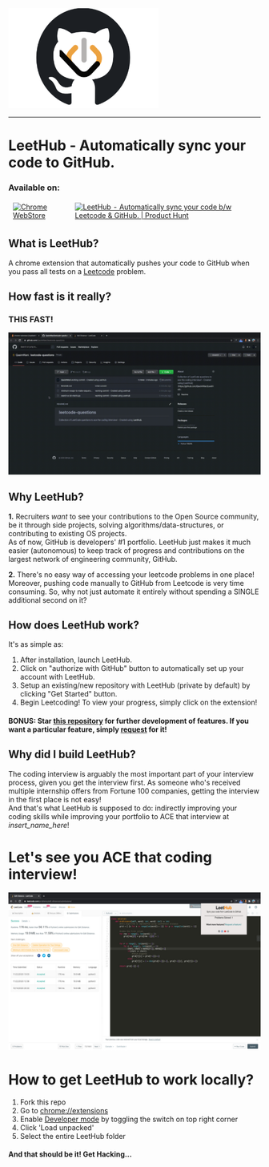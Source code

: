 <img height=200 width=300 src="assets/octocode.png">

--------------------------------------------------------------------------------
# LeetHub - Automatically sync your code to GitHub.


### Available on:

<table style="border-collapse: separate;"><tr>
  <td style="border-spacing:2em 0"> 
      <a href="https://chrome.google.com/webstore/detail/leethub/aciombdipochlnkbpcbgdpjffcfdbggi">
        <img src="https://external-content.duckduckgo.com/iu/?u=http%3A%2F%2Fimg.talkandroid.com%2Fuploads%2F2014%2F10%2Fchrome_web_store_logo_new.png&f=1&nofb=1" alt="Chrome WebStore" height=100 width=200/>
      </a>  
  </td>
  <td style="border-spacing:2em 0"> 
      <a href="https://www.producthunt.com/posts/leethub?utm_source=badge-featured&utm_medium=badge&utm_souce=badge-leethub" target="_blank"><img src="https://api.producthunt.com/widgets/embed-image/v1/featured.svg?post_id=275757&theme=light" alt="LeetHub - Automatically sync your code b/w Leetcode & GitHub. | Product Hunt" style="width: 250px; height: 54px;" width="250" height="54" /></a>

  </td>
</tr></table>

## What is LeetHub?
<p>A chrome extension that automatically pushes your code to GitHub when you pass all tests on a <a href="http://leetcode.com/">Leetcode</a> problem. </p>


## How fast is it really?
### THIS FAST!

![](assets/extension/output.gif)

## Why LeetHub?
<p> <strong>1.</strong> Recruiters <em>want</em> to see your contributions to the Open Source community, be it through side projects, solving algorithms/data-structures, or contributing to existing OS projects.<br>
As of now, GitHub is developers' #1 portfolio. LeetHub just makes it much easier (autonomous) to keep track of progress and contributions on the largest network of engineering community, GitHub.</p>

<p> <strong>2.</strong> There's no easy way of accessing your leetcode problems in one place! <br>
Moreover, pushing code manually to GitHub from Leetcode is very time consuming. So, why not just automate it entirely without spending a SINGLE additional second on it? </p>

## How does LeetHub work?

<p>It's as simple as:</p>
<ol>
  <li>After installation, launch LeetHub.</li>
  <li>Click on "authorize with GitHub" button to automatically set up your account with LeetHub.</li>
  <li>Setup an existing/new repository with LeetHub (private by default) by clicking "Get Started" button.</li>
  <li>Begin Leetcoding! To view your progress, simply click on the extension!</li>
</ol>

#### BONUS: Star [this repository](https://github.com/QasimWani/LeetHub) for further development of features. If you want a particular feature, simply [request](https://github.com/QasimWani/LeetHub/labels/feature) for it!


## Why did I build LeetHub?
<p>
The coding interview is arguably the most important part of your interview process, given you get the interview first. As someone who's received multiple internship offers from Fortune 100 companies, getting the interview in the first place is not easy!<br>
And that's what LeetHub is supposed to do: indirectly improving your coding skills while improving your portfolio to ACE that interview at <em>insert_name_here</em>!
</p>

# Let's see you ACE that coding interview!


![leetcode view](assets/extension/leetcode.jpg)


# How to get LeetHub to work locally?

<ol>
  <li>Fork this repo</li>
  <li>Go to <a href="chrome://extensions">chrome://extensions</a> </li>
  <li>Enable <a href="https://www.mstoic.com/enable-developer-mode-in-chrome/">Developer mode</a> by toggling the switch on top right corner</li>
  <li>Click 'Load unpacked'</li>
  <li>Select the entire LeetHub folder</li>
</ol>

#### And that should be it! Get Hacking...
